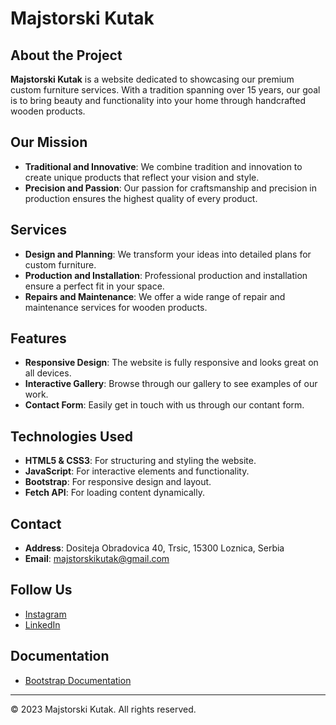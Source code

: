 # Majstorski Kutak

## About the Project

**Majstorski Kutak** is a website dedicated to showcasing our premium custom furniture services. With a tradition spanning over 15 years, our goal is to bring beauty and functionality into your home through handcrafted wooden products.

## Our Mission

- **Traditional and Innovative**: We combine tradition and innovation to create unique products that reflect your vision and style.
- **Precision and Passion**: Our passion for craftsmanship and precision in production ensures the highest quality of every product.

## Services

- **Design and Planning**: We transform your ideas into detailed plans for custom furniture.
- **Production and Installation**: Professional production and installation ensure a perfect fit in your space.
- **Repairs and Maintenance**: We offer a wide range of repair and maintenance services for wooden products.

## Features

- **Responsive Design**: The website is fully responsive and looks great on all devices.
- **Interactive Gallery**: Browse through our gallery to see examples of our work.
- **Contact Form**: Easily get in touch with us through our contant form.

## Technologies Used

- **HTML5 & CSS3**: For structuring and styling the website.
- **JavaScript**: For interactive elements and functionality.
- **Bootstrap**: For responsive design and layout.
- **Fetch API**: For loading content dynamically.

## Contact

- **Address**: Dositeja Obradovica 40, Trsic, 15300 Loznica, Serbia
- **Email**: majstorskikutak@gmail.com

## Follow Us

- [Instagram](https://www.instagram.com)
- [LinkedIn](https://www.linkedin.com/in/your-linkedin-profile/)

## Documentation

- [Bootstrap Documentation](https://getbootstrap.com/docs/5.3/getting-started/introduction/)

---

© 2023 Majstorski Kutak. All rights reserved.